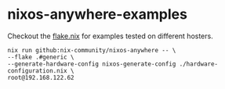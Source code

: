 # nixos-anywhere-examples

Checkout the [flake.nix](flake.nix) for examples tested on different hosters.

```shell
nix run github:nix-community/nixos-anywhere -- \
--flake .#generic \
--generate-hardware-config nixos-generate-config ./hardware-configuration.nix \
root@192.168.122.62
```